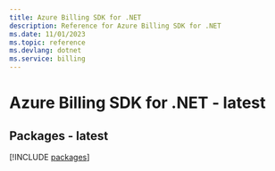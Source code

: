 ```yaml
---
title: Azure Billing SDK for .NET
description: Reference for Azure Billing SDK for .NET
ms.date: 11/01/2023
ms.topic: reference
ms.devlang: dotnet
ms.service: billing
---
```

# Azure Billing SDK for .NET - latest
## Packages - latest
[!INCLUDE [packages](billing-index.md)]